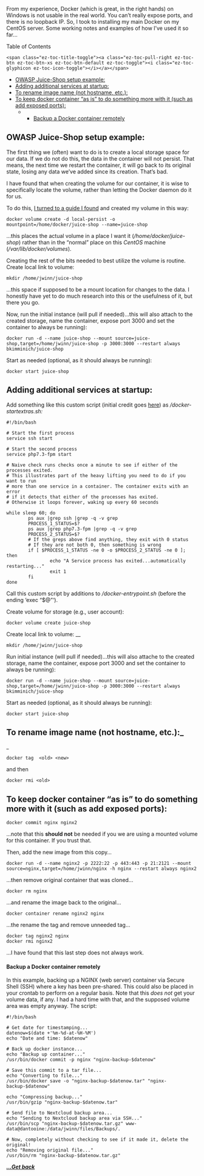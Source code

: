 From my experience, Docker (which is great, in the right hands) on Windows is not usable in the real world. You can&#8217;t really expose ports, and there is no loopback IP. So, I took to installing my main Docker on my CentOS server. Some working notes and examples of how I&#8217;ve used it so far&#8230;



<div id="ez-toc-container" class="ez-toc-v2_0_11 counter-hierarchy counter-decimal ez-toc-grey">
  <div class="ez-toc-title-container">
    <p class="ez-toc-title">
      Table of Contents
    </p>
    
    <span class="ez-toc-title-toggle"><a class="ez-toc-pull-right ez-toc-btn ez-toc-btn-xs ez-toc-btn-default ez-toc-toggle"><i class="ez-toc-glyphicon ez-toc-icon-toggle"></i></a></span>
  </div><nav>
  
  <ul class="ez-toc-list ez-toc-list-level-1">
    <li class="ez-toc-page-1 ez-toc-heading-level-2">
      <a class="ez-toc-link ez-toc-heading-1" href="https://jwinn.getamonkey.com/?page_id=92#OWASP_JuiceShop_setup_example" title="OWASP Juice-Shop setup example:">OWASP Juice-Shop setup example:</a>
    </li>
    <li class="ez-toc-page-1 ez-toc-heading-level-2">
      <a class="ez-toc-link ez-toc-heading-2" href="https://jwinn.getamonkey.com/?page_id=92#Adding_additional_services_at_startup" title="Adding additional services at startup:">Adding additional services at startup:</a>
    </li>
    <li class="ez-toc-page-1 ez-toc-heading-level-2">
      <a class="ez-toc-link ez-toc-heading-3" href="https://jwinn.getamonkey.com/?page_id=92#To_rename_image_name_(not_hostname,_etc_)" title="To rename image name (not hostname, etc.): ">To rename image name (not hostname, etc.): </a>
    </li>
    <li class="ez-toc-page-1 ez-toc-heading-level-2">
      <a class="ez-toc-link ez-toc-heading-4" href="https://jwinn.getamonkey.com/?page_id=92#To_keep_docker_container_%E2%80%9Cas_is%E2%80%9D_to_do_something_more_with_it_(such_as_add_exposed_ports)" title="To keep docker container &#8220;as is&#8221; to do something more with it (such as add exposed ports):">To keep docker container &#8220;as is&#8221; to do something more with it (such as add exposed ports):</a><ul class="ez-toc-list-level-4">
        <li class="ez-toc-heading-level-4">
          <ul class="ez-toc-list-level-4">
            <li class="ez-toc-heading-level-4">
              <a class="ez-toc-link ez-toc-heading-5" href="https://jwinn.getamonkey.com/?page_id=92#Backup_a_Docker_container_remotely" title="Backup a Docker container remotely">Backup a Docker container remotely</a>
            </li>
          </ul>
        </li>
      </ul>
    </li>
  </ul></nav>
</div>

## <span class="ez-toc-section" id="OWASP_JuiceShop_setup_example"></span>OWASP Juice-Shop setup example:<span class="ez-toc-section-end"></span>

The first thing we (often) want to do is to create a local storage space for our data. If we do not do this, the data in the container will not persist. That means, the next time we restart the container, it will go back to its original state, losing any data we&#8217;ve added since its creation. That&#8217;s bad.

I have found that when creating the volume for our container, it is wise to specifically locate the volume, rather than letting the Docker daemon do it for us.

To do this, [I turned to a guide I found](https://dbafromthecold.com/2018/05/02/changing-the-location-of-docker-named-volumes/) and created my volume in this way:

<pre class="wp-block-code"><code class="">docker volume create -d local-persist -o mountpoint=/home/docker/juice-shop --name=juice-shop</code></pre>

&#8230;this places the actual volume in a place I want it (_/home/docker/juice-shop_) rather than in the &#8220;normal&#8221; place on this _CentOS_ machine (_/var/lib/docker/volumes_).

Creating the rest of the bits needed to best utilize the volume is routine. Create local link to volume: 

<pre class="wp-block-code"><code class="">mkdir /home/jwinn/juice-shop</code></pre>

&#8230;this space if supposed to be a mount location for changes to the data. I honestly have yet to do much research into this or the usefulness of it, but there you go.

Now, run the initial instance (will pull if needed)…this will also attach to the created storage, name the container, expose port 3000 and set the container to always be running): 

<pre class="wp-block-code"><code class="">docker run -d --name juice-shop --mount source=juice-shop,target=/home/jwinn/juice-shop -p 3000:3000 --restart always bkimminich/juice-shop</code></pre>

Start as needed (optional, as it should always be running): 

<pre class="wp-block-code"><code class="">docker start juice-shop﻿</code></pre>



## <span class="ez-toc-section" id="Adding_additional_services_at_startup"></span>Adding additional services at startup:<span class="ez-toc-section-end"></span>

Add something like this custom script (initial credit goes [here](https://docs.docker.com/config/containers/multi-service_container/)) as _/docker-startextras.sh:_

<pre class="wp-block-code"><code class="">#!/bin/bash

# Start the first process
service ssh start

# Start the second process
service php7.3-fpm start

# Naive check runs checks once a minute to see if either of the processes exited.
# This illustrates part of the heavy lifting you need to do if you want to run
# more than one service in a container. The container exits with an error
# if it detects that either of the processes has exited.
# Otherwise it loops forever, waking up every 60 seconds

while sleep 60; do
        ps aux |grep ssh |grep -q -v grep
        PROCESS_1_STATUS=$?
        ps aux |grep php7.3-fpm |grep -q -v grep
        PROCESS_2_STATUS=$?
        # If the greps above find anything, they exit with 0 status
        # If they are not both 0, then something is wrong
        if [ $PROCESS_1_STATUS -ne 0 -o $PROCESS_2_STATUS -ne 0 ]; then
                echo "A Service process has exited...automatically restarting..."
                exit 1
        fi
done</code></pre>

Call this custom script by additions to _/docker-entrypoint.sh_ (before the ending &#8216;exec &#8220;$@&#8221;&#8216;).



Create volume for storage (e.g., user account): 

<pre class="wp-block-code"><code class="">docker volume create juice-shop</code></pre>

Create local link to volume: __

<pre class="wp-block-code"><code class="">mkdir /home/jwinn/juice-shop</code></pre>

Run initial instance (will pull if needed)…this will also attache to the created storage, name the container, expose port 3000 and set the container to always be running): 

<pre class="wp-block-code"><code class="">docker run -d --name juice-shop --mount source=juice-shop,target=/home/jwinn/juice-shop -p 3000:3000 --restart always bkimminich/juice-shop</code></pre>

Start as needed (optional, as it should always be running):

<pre class="wp-block-code"><code class="">docker start juice-shop</code></pre>

## <span class="ez-toc-section" id="To_rename_image_name_(not_hostname,_etc_)"></span>To rename image name (not hostname, etc.):_  
_ <span class="ez-toc-section-end"></span>

<pre class="wp-block-code"><code class="">docker tag  &lt;old> &lt;new>﻿</code></pre>

and then

<pre class="wp-block-code"><code class="">﻿docker rmi &lt;old></code></pre>

## <span class="ez-toc-section" id="To_keep_docker_container_%E2%80%9Cas_is%E2%80%9D_to_do_something_more_with_it_(such_as_add_exposed_ports)"></span>To keep docker container &#8220;as is&#8221; to do something more with it (such as add exposed ports):<span class="ez-toc-section-end"></span>

<pre class="wp-block-code"><code class="">docker commit nginx nginx2</code></pre>

&#8230;note that this **should not** be needed if you we are using a mounted volume for this container. If you trust that.

Then, add the new image from this copy…

<pre class="wp-block-code"><code class="">docker run -d --name nginx2 -p 2222:22 -p 443:443 -p 21:2121 --mount source=nginx,target=/home/jwinn/nginx -h nginx --restart always nginx2﻿</code></pre>

…then remove original container that was cloned…

<pre class="wp-block-code"><code class="">docker rm nginx</code></pre>

…and rename the image back to the original…

<pre class="wp-block-code"><code class="">docker container rename nginx2 nginx</code></pre>

…the rename the tag and remove unneeded tag…

<pre class="wp-block-code"><code class="">﻿docker tag nginx2 nginx
docker rmi nginx2</code></pre>

&#8230;I have found that this last step does not always work.

#### <span class="ez-toc-section" id="Backup_a_Docker_container_remotely"></span>Backup a Docker container remotely<span class="ez-toc-section-end"></span>

In this example, backing up a NGINX (web server) container via Secure Shell (SSH) where a key has been pre-shared. This could also be placed in your crontab to perform on a regular basis. Note that this _does not_ get your volume data, if any. I had a hard time with that, and the supposed volume area was empty anyway. The script:

<pre class="wp-block-code"><code class="">#!/bin/bash

# Get date for timestamping...
datenow=$(date +'%m-%d-at-%H-%M')
echo "Date and time: $datenow"

# Back up docker instance...
echo "Backup up container..."
/usr/bin/docker commit -p nginx "nginx-backup-$datenow"

# Save this commit to a tar file...
echo "Converting to file..."
/usr/bin/docker save -o "nginx-backup-$datenow.tar" "nginx-backup-$datenow"

echo "Compressing backup..."
/usr/bin/gzip "nginx-backup-$datenow.tar"

# Send file to Nextcloud backup area...
echo "Sending to Nextcloud backup area via SSH..."
/usr/bin/scp "nginx-backup-$datenow.tar.gz" www-data@dantooine:/data/jwinn/files/Backups/.

# Now, completely without checking to see if it made it, delete the original!
echo "Removing original file..."
/usr/bin/rm "nginx-backup-$datenow.tar.gz"</code></pre>

[***...Get back***](../it-the-hard-way.html)
